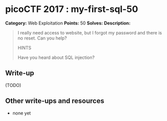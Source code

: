 # picoCTF 2017 : my-first-sql-50

**Category:** Web Exploitation
**Points:** 50
**Solves:** 
**Description:**

> I really need access to website, but I forgot my password and there is no reset. Can you help?
> 
> 
>  HINTS
> 
> Have you heard about SQL injection?


## Write-up

(TODO)

## Other write-ups and resources

* none yet
